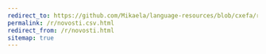 ```yaml
---
redirect_to: https://github.com/Mikaela/language-resources/blob/cxefa/russian/novosti.csv
permalink: /r/novosti.csv.html
redirect_from: /r/novosti.html
sitemap: true
---
```

